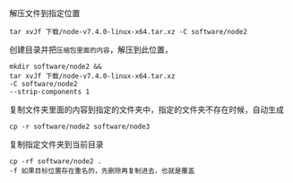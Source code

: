 解压文件到指定位置
```
tar xvJf 下载/node-v7.4.0-linux-x64.tar.xz -C software/node2
```
创建目录并把`压缩包里面的内容`，解压到此位置，
```
mkdir software/node2 && 
tar xvJf 下载/node-v7.4.0-linux-x64.tar.xz 
-C software/node2 
--strip-components 1
```
复制文件夹里面的内容到指定的文件夹中，指定的文件夹不存在时候，自动生成
```
cp -r software/node2 software/node3
```
复制指定文件夹到当前目录
```
cp -rf software/node2 .
-f 如果目标位置存在重名的，先删除再复制进去，也就是覆盖
```
